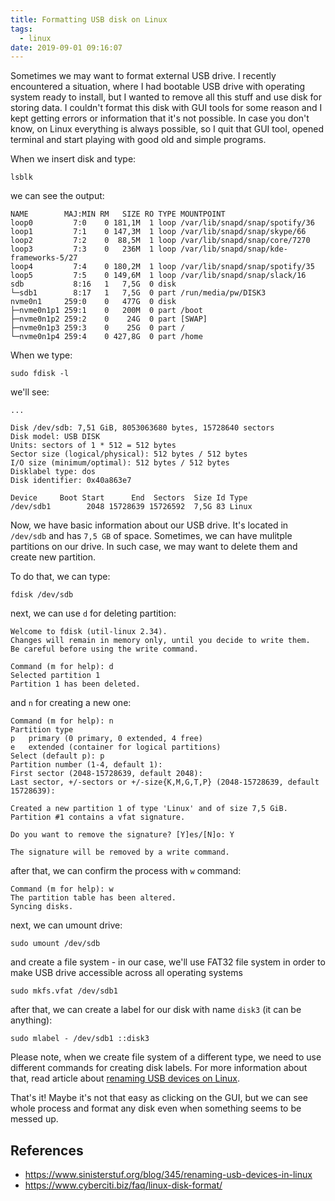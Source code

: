 ```yaml
---
title: Formatting USB disk on Linux
tags:
  - linux
date: 2019-09-01 09:16:07
---
```



Sometimes we may want to format external USB drive. I recently encountered a situation, where I had bootable USB drive with operating system ready to install, but I wanted to remove all this stuff and use disk for storing data. I couldn't format this disk with GUI tools for some reason and I kept getting errors or information that it's not possible. In case you don't know, on Linux everything is always possible, so I quit that GUI tool, opened terminal and start playing with good old and simple programs.

When we insert disk and type:

```
lsblk
```

we can see the output:

```
NAME        MAJ:MIN RM   SIZE RO TYPE MOUNTPOINT
loop0         7:0    0 181,1M  1 loop /var/lib/snapd/snap/spotify/36
loop1         7:1    0 147,3M  1 loop /var/lib/snapd/snap/skype/66
loop2         7:2    0  88,5M  1 loop /var/lib/snapd/snap/core/7270
loop3         7:3    0   236M  1 loop /var/lib/snapd/snap/kde-frameworks-5/27
loop4         7:4    0 180,2M  1 loop /var/lib/snapd/snap/spotify/35
loop5         7:5    0 149,6M  1 loop /var/lib/snapd/snap/slack/16
sdb           8:16   1   7,5G  0 disk
└─sdb1        8:17   1   7,5G  0 part /run/media/pw/DISK3
nvme0n1     259:0    0   477G  0 disk
├─nvme0n1p1 259:1    0   200M  0 part /boot
├─nvme0n1p2 259:2    0    24G  0 part [SWAP]
├─nvme0n1p3 259:3    0    25G  0 part /
└─nvme0n1p4 259:4    0 427,8G  0 part /home
```

When we type:

```
sudo fdisk -l
```

we'll see:

```
...

Disk /dev/sdb: 7,51 GiB, 8053063680 bytes, 15728640 sectors
Disk model: USB DISK
Units: sectors of 1 * 512 = 512 bytes
Sector size (logical/physical): 512 bytes / 512 bytes
I/O size (minimum/optimal): 512 bytes / 512 bytes
Disklabel type: dos
Disk identifier: 0x40a863e7

Device     Boot Start      End  Sectors  Size Id Type
/dev/sdb1        2048 15728639 15726592  7,5G 83 Linux
```

Now, we have basic information about our USB drive. It's located in `/dev/sdb` and has `7,5 GB` of space.
Sometimes, we can have mulitple partitions on our drive. In such case, we may want to delete them and create new partition.

To do that, we can type:

```
fdisk /dev/sdb
```

next, we can use `d` for deleting partition:

```
Welcome to fdisk (util-linux 2.34).
Changes will remain in memory only, until you decide to write them.
Be careful before using the write command.

Command (m for help): d
Selected partition 1
Partition 1 has been deleted.
```

and `n` for creating a new one:

```
Command (m for help): n
Partition type
p   primary (0 primary, 0 extended, 4 free)
e   extended (container for logical partitions)
Select (default p): p
Partition number (1-4, default 1):
First sector (2048-15728639, default 2048):
Last sector, +/-sectors or +/-size{K,M,G,T,P} (2048-15728639, default 15728639):

Created a new partition 1 of type 'Linux' and of size 7,5 GiB.
Partition #1 contains a vfat signature.

Do you want to remove the signature? [Y]es/[N]o: Y

The signature will be removed by a write command.
```

after that, we can confirm the process with `w` command:

```
Command (m for help): w
The partition table has been altered.
Syncing disks.
```

next, we can umount drive:

```
sudo umount /dev/sdb
```

and create a file system - in our case, we'll use FAT32 file system in order to make USB drive accessible across all operating systems

```
sudo mkfs.vfat /dev/sdb1
```

after that, we can create a label for our disk with name `disk3` (it can be anything):

```
sudo mlabel - /dev/sdb1 ::disk3
```

Please note, when we create file system of a different type, we need to use different commands for creating disk labels. For more information about that, read article about [renaming USB devices on Linux](https://www.sinisterstuf.org/blog/345/renaming-usb-devices-in-linux).

That's it! Maybe it's not that easy as clicking on the GUI, but we can see whole process and format any disk even when something seems to be messed up.

## References
- https://www.sinisterstuf.org/blog/345/renaming-usb-devices-in-linux
- https://www.cyberciti.biz/faq/linux-disk-format/
